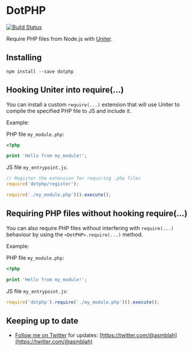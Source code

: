 DotPHP
======

[![Build Status](https://github.com/uniter/dotphp/workflows/CI/badge.svg)](https://github.com/uniter/dotphp/actions?query=workflow%3ACI)

Require PHP files from Node.js with [Uniter](https://github.com/asmblah/uniter).

Installing
----------

```shell
npm install --save dotphp
```

Hooking Uniter into require(...)
--------------------------------
You can install a custom `require(...)` extension that will use Uniter to compile the specified PHP file to JS and include it.

Example:

PHP file `my_module.php`:
```php
<?php

print 'Hello from my_module!';
```

JS file `my_entrypoint.js`:
```javascript
// Register the extension for requiring .php files
require('dotphp/register');

require('./my_module.php')().execute();
```

Requiring PHP files without hooking require(...)
------------------------------------------------
You can also require PHP files without interfering with `require(...)` behaviour by using the `<DotPHP>.require(...)` method.

Example:

PHP file `my_module.php`:
```php
<?php

print 'Hello from my_module!';
```

JS file `my_entrypoint.js`:
```javascript
require('dotphp').require('./my_module.php')().execute();
```

Keeping up to date
------------------
- [Follow me on Twitter](https://twitter.com/@asmblah) for updates: [https://twitter.com/@asmblah](https://twitter.com/@asmblah)
